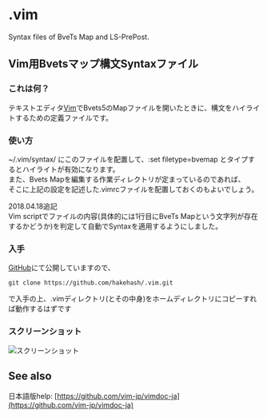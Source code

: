 # .vim
Syntax files of BveTs Map and LS-PrePost.

## Vim用Bvetsマップ構文Syntaxファイル
### これは何？
テキストエディタ[Vim](https://ja.wikipedia.org/wiki/Vim)でBvets5のMapファイルを開いたときに、構文をハイライトするための定義ファイルです。

### 使い方
~/.vim/syntax/ にこのファイルを配置して、:set filetype=bvemap とタイプするとハイライトが有効になります。  
また、Bvets Mapを編集する作業ディレクトリが定まっているのであれば、  
そこに上記の設定を記述した.vimrcファイルを配置しておくのもよいでしょう。

2018.04.18追記  
Vim scriptでファイルの内容(具体的には1行目にBveTs Mapという文字列が存在するかどうか)を判定して自動でSyntaxを適用するようにしました。

### 入手
[GitHub](https://github.com/hakehash/.vim/blob/master/syntax/bvemap.vim)にて公開していますので、

    git clone https://github.com/hakehash/.vim.git

で入手の上、.vimディレクトリ(とその中身)をホームディレクトリにコピーすれば動作するはずです

### スクリーンショット
![スクリーンショット](http://overpass.dokkoisho.com/bve/mapsyntax.png)

## See also
日本語版help: [https://github.com/vim-jp/vimdoc-ja](https://github.com/vim-jp/vimdoc-ja)

